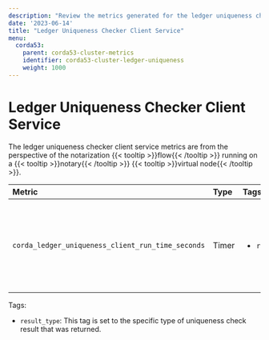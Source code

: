 ```yaml
---
description: "Review the metrics generated for the ledger uniqueness checker. These metrics are from the perspective of the notarization flow running on a notary virtual node."
date: '2023-06-14'
title: "Ledger Uniqueness Checker Client Service"
menu:
  corda53:
    parent: corda53-cluster-metrics
    identifier: corda53-cluster-ledger-uniqueness
    weight: 1000
---
```


# Ledger Uniqueness Checker Client Service

The ledger uniqueness checker client service metrics are from the perspective of the notarization {{< tooltip >}}flow{{< /tooltip >}} running on a {{< tooltip >}}notary{{< /tooltip >}} {{< tooltip >}}virtual node{{< /tooltip >}}.

<style>
table th:first-of-type {
    width: 25%;
}
table th:nth-of-type(2) {
    width: 10%;
}
table th:nth-of-type(3) {
    width: 20%;
}
table th:nth-of-type(4) {
    width: 45%;
}
</style>

| Metric | Type | Tags | Description |
| :----------- | :----------- | :----------- | :----------- |
| `corda_ledger_uniqueness_client_run_time_seconds` | Timer | <ul><li>`result_type`</li></ul> | The time taken from requesting a uniqueness check to a response being received. |

Tags:

* `result_type`: This tag is set to the specific type of uniqueness check result that was returned.
